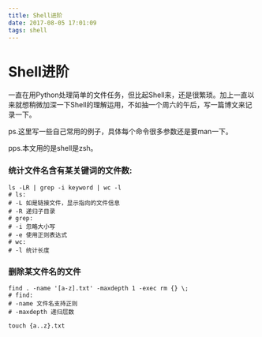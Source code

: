 ```yaml
---
title: Shell进阶
date: 2017-08-05 17:01:09
tags: shell
---
```


# Shell进阶

一直在用Python处理简单的文件任务，但比起Shell来，还是很繁琐。加上一直以来就想稍微加深一下Shell的理解运用，不如抽一个周六的午后，写一篇博文来记录一下。

ps.这里写一些自己常用的例子，具体每个命令很多参数还是要man一下。

pps.本文用的是shell是zsh。


### 统计文件名含有某关键词的文件数:
```
ls -LR | grep -i keyword | wc -l
# ls:
# -L 如是链接文件，显示指向的文件信息
# -R 递归子目录
# grep:
# -i 忽略大小写
# -e 使用正则表达式
# wc:
# -l 统计长度
```


### 删除某文件名的文件
```shell
find . -name '[a-z].txt' -maxdepth 1 -exec rm {} \;
# find:
# -name 文件名支持正则 
# -maxdepth 递归层数
```

```shell
touch {a..z}.txt
```